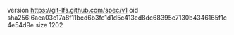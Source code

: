 version https://git-lfs.github.com/spec/v1
oid sha256:6aea03c17a8f11bcd6b3fe1d1d5c413ed8dc68395c7130b4346165f1c4e54d9e
size 1202
